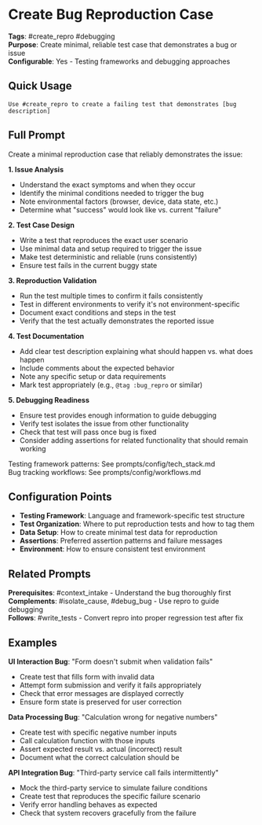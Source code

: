 # Create Bug Reproduction Case

**Tags**: #create_repro #debugging  
**Purpose**: Create minimal, reliable test case that demonstrates a bug or issue  
**Configurable**: Yes - Testing frameworks and debugging approaches

## Quick Usage

```
Use #create_repro to create a failing test that demonstrates [bug description]
```

## Full Prompt

Create a minimal reproduction case that reliably demonstrates the issue:

**1. Issue Analysis**
- Understand the exact symptoms and when they occur
- Identify the minimal conditions needed to trigger the bug
- Note environmental factors (browser, device, data state, etc.)
- Determine what "success" would look like vs. current "failure"

**2. Test Case Design**
- Write a test that reproduces the exact user scenario
- Use minimal data and setup required to trigger the issue  
- Make test deterministic and reliable (runs consistently)
- Ensure test fails in the current buggy state

**3. Reproduction Validation**
- Run the test multiple times to confirm it fails consistently
- Test in different environments to verify it's not environment-specific
- Document exact conditions and steps in the test
- Verify that the test actually demonstrates the reported issue

**4. Test Documentation**
- Add clear test description explaining what should happen vs. what does happen
- Include comments about the expected behavior
- Note any specific setup or data requirements
- Mark test appropriately (e.g., `@tag :bug_repro` or similar)

**5. Debugging Readiness**
- Ensure test provides enough information to guide debugging
- Verify test isolates the issue from other functionality
- Check that test will pass once bug is fixed
- Consider adding assertions for related functionality that should remain working

Testing framework patterns: See prompts/config/tech_stack.md  
Bug tracking workflows: See prompts/config/workflows.md

## Configuration Points

- **Testing Framework**: Language and framework-specific test structure
- **Test Organization**: Where to put reproduction tests and how to tag them
- **Data Setup**: How to create minimal test data for reproduction
- **Assertions**: Preferred assertion patterns and failure messages
- **Environment**: How to ensure consistent test environment

## Related Prompts

**Prerequisites**: #context_intake - Understand the bug thoroughly first  
**Complements**: #isolate_cause, #debug_bug - Use repro to guide debugging  
**Follows**: #write_tests - Convert repro into proper regression test after fix

## Examples

**UI Interaction Bug**: "Form doesn't submit when validation fails"
- Create test that fills form with invalid data
- Attempt form submission and verify it fails appropriately  
- Check that error messages are displayed correctly
- Ensure form state is preserved for user correction

**Data Processing Bug**: "Calculation wrong for negative numbers"
- Create test with specific negative number inputs
- Call calculation function with those inputs
- Assert expected result vs. actual (incorrect) result
- Document what the correct calculation should be

**API Integration Bug**: "Third-party service call fails intermittently"  
- Mock the third-party service to simulate failure conditions
- Create test that reproduces the specific failure scenario
- Verify error handling behaves as expected
- Check that system recovers gracefully from the failure
